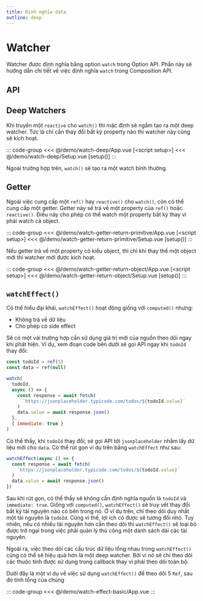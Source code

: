 ```yaml
---
title: Định nghĩa data
outline: deep
---
```


# Watcher

Watcher được định nghĩa bằng option `watch` trong Option API. Phần này sẽ hướng dẫn chi tiết về việc định nghĩa `watch` trong Composition API.

## API

<!--@include: @/api/watch.md{2,}-->

## Deep Watchers

Khi truyền một `reactive` cho `watch()` thì mặc định sẽ ngầm tạo ra một deep watcher. Tức là chỉ cần thay đổi bất kỳ property nào thì watcher này cũng sẽ kích hoạt.

::: code-group
<<< @/demo/watch-deep/App.vue [&lt;script setup&gt;]
<<< @/demo/watch-deep/Setup.vue [setup()]
:::

<DemoBlock>
<WatchDeep/>
</DemoBlock>

Ngoài trường hợp trên, `watch()` sẽ tạo ra một watch bình thường.

## Getter

Ngoài việc cung cấp một `ref()` hay `reactive()` cho `watch()`, còn có thể cung cấp một getter. Getter này sẽ trả về một property của `ref()` hoặc `reactive()`. Điều này cho phép có thể watch một property bất kỳ thay vì phải watch cả object.

::: code-group
<<< @/demo/watch-getter-return-primitive/App.vue [&lt;script setup&gt;]
<<< @/demo/watch-getter-return-primitive/Setup.vue [setup()]
:::

<DemoBlock>
<WatchGetterReturnPrimitive/>
</DemoBlock>

Nếu getter trả về một property có kiểu object, thì chỉ khi thay thế một object mới thì watcher mới được kích hoạt.

::: code-group
<<< @/demo/watch-getter-return-object/App.vue [&lt;script setup&gt;]
<<< @/demo/watch-getter-return-object/Setup.vue [setup()]
:::

<DemoBlock>
<WatchGetterReturnObject/>
</DemoBlock>

## `watchEffect()`

Có thể hiểu đại khái, `watchEffect()` hoạt động giống với `computed()` nhưng:
* Không trả về dữ liệu
* Cho phép có side effect

Sẽ có một vài trường hợp cần sử dụng giá trị mới của nguồn theo dõi ngay khi phát hiện. Ví dụ, xem đoạn code bên dưới sẽ gọi API ngay khi `todoId` thay đổi:
```js
const todoId = ref(1)
const data = ref(null)

watch(
  todoId,
  async () => {
    const response = await fetch(
      `https://jsonplaceholder.typicode.com/todos/${todoId.value}`
    )
    data.value = await response.json()
  },
  { immediate: true }
)
```

Có thể thấy, khi `todoId` thay đổi, sẽ gọi API tới `jsonplaceholder` nhằm lấy dữ liệu mới cho `data`. Có thể rút gọn ví dụ trên bằng `watchEffect` như sau:
```js
watchEffect(async () => {
  const response = await fetch(
    `https://jsonplaceholder.typicode.com/todos/${todoId.value}`
  )
  data.value = await response.json()
})
```

Sau khi rút gọn, có thể thấy sẽ không cần định nghĩa nguồn là `todoId` và `immediate: true`. Giống với `computed()`, `watchEffect()` sẽ truy vết thay đổi bất kỳ tài nguyên nào có bên trong nó. Ở ví dụ trên, chỉ theo dõi duy nhất một tài nguyên là `todoId`. Cũng vì thế, lợi ích có được sẽ tương đối nhỏ. Tuy nhiên, nếu có nhiều tài nguyên hơn cần theo dõi thì `watchEffect()` sẽ loại bỏ được trở ngại trong việc phải quản lý thủ công một danh sách dài các tài nguyên. 

Ngoài ra, việc theo dõi các cấu trúc dữ liệu lồng nhau trong `watchEffect()` cũng có thể sẽ hiệu quả hơn là một deep watcher. Bởi vì nó sẽ chỉ theo dõi các thuộc tính được sử dụng trong callback thay vì phải theo dõi toàn bộ.

Dưới đây là một ví dụ về việc sử dụng `watchEffect()` để theo dõi 5 `Ref`, sau đó tính tổng của chúng

::: code-group
<<< @/demo/watch-effect-basic/App.vue
:::

<DemoBlock>
<WatchEffectBasic/>
</DemoBlock>

<script>
import {default as WatchDeep} from "../demo/watch-deep/App.vue";
import {default as WatchGetterReturnPrimitive} from "../demo/watch-getter-return-primitive/App.vue";
import {default as WatchGetterReturnObject} from "../demo/watch-getter-return-object/App.vue";
import {default as WatchEffectBasic} from "../demo/watch-effect-basic/Setup.vue";
</script>